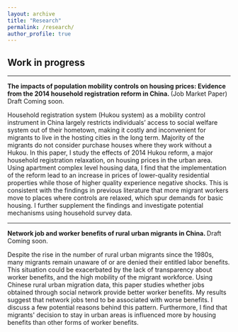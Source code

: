 ```yaml
---
layout: archive
title: "Research"
permalink: /research/
author_profile: true
---
```


Work in progress
------

***
<b> The impacts of population mobility controls on housing prices: Evidence from the 2014
household registration reform in China. </b>  (Job Market Paper) Draft Coming soon.

Household registration system (Hukou system) as a mobility control instrument in China largely restricts individuals’ access to social welfare system out of their hometown, making it costly and inconvenient for migrants to live in the hosting cities in the long term. Majority of the migrants do not consider purchase houses where they work without a Hukou. In this paper, I study the effects of 2014 Hukou reform, a major household registration relaxation, on housing prices in the urban area. Using apartment complex level housing data, I find that the implementation of the reform lead to an increase in prices of lower-quality residential properties while those of higher quality experience negative shocks. This is consistent with the findings in previous literature that more migrant workers move to places where controls are relaxed, which spur demands for basic housing. I further supplement the findings and investigate potential mechanisms using household survey data.

***

<b> Network job and worker benefits of rural urban migrants in China. </b> Draft Coming soon.

Despite the rise in the number of rural urban migrants since the 1980s, many migrants remain unaware of or are denied their entitled labor benefits. This situation could be exacerbated by the lack of transparency about worker benefits, and the high mobility of the migrant workforce. Using Chinese rural urban migration data, this paper studies whether jobs obtained through social network provide better worker benefits. My results suggest that network jobs tend to be associated with worse benefits. I discuss a few potential reasons behind this pattern. Furthermore, I find that migrants' decision to stay in urban areas is influenced more by housing benefits than other forms of worker benefits.
